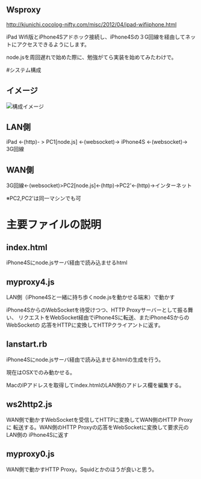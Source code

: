 Wsproxy
----
http://kjunichi.cocolog-nifty.com/misc/2012/04/ipad-wifiiphone.html

iPad Wifi版とiPhone4Sアドホック接続し、iPhone4Sの３G回線を経由してネットにアクセスできるようにします。

node.jsを周回遅れで始めた際に、勉強がてら実装を始めてみたわけで。

#システム構成
## イメージ
![構成イメージ](http://kjunichi.cocolog-nifty.com/misc/images/2012/05/11/img_0110jpg_2.jpg)

## LAN側
iPad <-(http)- > PC1[node.js] <-(websocket)-> iPhone4S <-(websocket)-> 3G回線

## WAN側
3G回線<-(websocket)>PC2[node.js]<-(http)->PC2'<-(http)->インターネット

※PC2,PC2'は同一マシンでも可

# 主要ファイルの説明
## index.html
iPhone4Sにnode.jsサーバ経由で読み込ませるhtml

## myproxy4.js
LAN側（iPhone4Sと一緒に持ち歩くnode.jsを動かせる端末）で動かす

iPhone4SからのWebSocketを待受けつつ、HTTP Proxyサーバーとして振る舞い、
リクエストをWebSocket経由でiPhone4Sに転送、またiPhone4SからのWebSocketの
応答をHTTPに変換してHTTPクライアントに返す。

## lanstart.rb
iPhone4Sにnode.jsサーバ経由で読み込ませるhtmlの生成を行う。

現在はOSXでのみ動かせる。

MacのIPアドレスを取得してindex.htmlのLAN側のアドレス欄を編集する。


## ws2http2.js
WAN側で動かすWebSocketを受信してHTTPに変換してWAN側のHTTP Proxyに
転送する。WAN側のHTTP Proxyの応答をWebSocketに変換して要求元のLAN側の
iPhone4Sに返す

## myproxy0.js
WAN側で動かすHTTP Proxy。Squidとかのほうが良いと思う。
